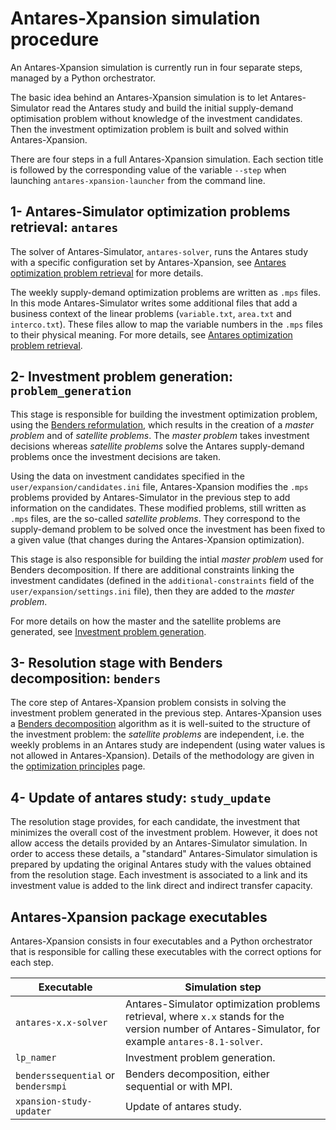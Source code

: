 # Antares-Xpansion simulation procedure

An Antares-Xpansion simulation is currently run in four separate steps, managed by a Python orchestrator.

The basic idea behind an Antares-Xpansion simulation is to let Antares-Simulator
read the Antares study and build the initial supply-demand optimisation problem without knowledge of the 
investment candidates. Then the investment optimization problem is built and solved within Antares-Xpansion.

There are four steps in a full Antares-Xpansion simulation. Each section title is followed by the corresponding value of the variable `--step` when launching `antares-xpansion-launcher` from the command line.

## 1- Antares-Simulator optimization problems retrieval: `antares`

The solver of Antares-Simulator, `antares-solver`, runs the Antares study with a specific configuration set by Antares-Xpansion, see [Antares optimization problem retrieval](1-antares-solver-problem.md) for more details. 

The weekly supply-demand optimization problems are written as `.mps` files. In this mode Antares-Simulator writes some additional files that add a business context of the linear problems (`variable.txt`, `area.txt` and `interco.txt`). These files allow to map the variable numbers in the `.mps` files to their physical meaning. For more details, see [Antares optimization problem retrieval](1-antares-solver-problem.md).

## 2- Investment problem generation: `problem_generation`

This stage is responsible for building the investment optimization problem, using the [Benders reformulation](../../user-guide/optimization-principles/problem-formalization.md), which results in the creation of a _master problem_ and of _satellite problems_. The _master problem_ takes investment decisions whereas _satellite problems_ solve the Antares supply-demand problems once the investment decisions are taken.

Using the data on investment candidates specified in the `user/expansion/candidates.ini` file,
Antares-Xpansion modifies the `.mps` problems provided by
Antares-Simulator in the previous step to add information on the candidates. These modified problems, still written
 as `.mps` files, are the so-called _satellite problems_. They correspond to the supply-demand problem to be solved once the investment has been fixed to a given value (that changes during the Antares-Xpansion optimization).

This stage is also responsible for building the intial _master problem_
used for Benders decomposition. If there are additional constraints linking the investment candidates (defined in the `additional-constraints` field of the `user/expansion/settings.ini` file), then they are added to the _master problem_.

For more details on how the master and the satellite problems are generated, see [Investment problem generation](2-problem-modification.md).

## 3- Resolution stage with Benders decomposition: `benders`

The core step of Antares-Xpansion problem consists in solving the investment problem generated in the previous step.
Antares-Xpansion uses a [Benders decomposition](https://en.wikipedia.org/wiki/Benders_decomposition) algorithm as it is well-suited to the structure of the investment problem: the _satellite problems_ are independent, i.e. the weekly problems in an Antares study are independent (using water values is not allowed in Antares-Xpansion). Details of the methodology are given in the [optimization principles](../../user-guide/optimization-principles/investment-problem.md) page.


## 4- Update of antares study: `study_update`

The resolution stage provides, for each candidate, the investment that minimizes the
overall cost of the investment problem. However, it does not allow
access the details provided by an Antares-Simulator simulation.
In order to access these details, a "standard" Antares-Simulator simulation
is prepared by updating the original Antares study with the values obtained from the resolution stage.
Each investment is associated to a link and its investment value is added to the link direct and indirect
transfer capacity.

## Antares-Xpansion package executables

Antares-Xpansion consists in four executables and a Python orchestrator that is responsible for 
calling these executables with the correct options for each step.


|Executable|Simulation step|
|-----|-----|
|`antares-x.x-solver`|Antares-Simulator optimization problems retrieval, where `x.x` stands for the version number of Antares-Simulator, for example `antares-8.1-solver`. |
|`lp_namer`|Investment problem generation. |  
|`benderssequential` or `bendersmpi`|Benders decomposition, either sequential or with MPI. | 
|`xpansion-study-updater `|Update of antares study. | 